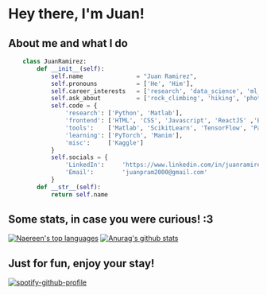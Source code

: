 # Hey there, I'm Juan!
## About me and what I do
```python
	class JuanRamirez:
    	def __init__(self): 
        	self.name 				= "Juan Ramirez",
    		self.pronouns 			= ['He', 'Him'],
        	self.career_interests 	= ['research', 'data_science', 'ml_engineer', 'teaching', 'mentoring', 'frontend_engineer'],
        	self.ask_about 			= ['rock_climbing', 'hiking', 'photography', 'filmmaking', 'sudoku'],
            self.code = {
            	'research':	['Python', 'Matlab'],
                'frontend': ['HTML', 'CSS', 'Javascript', 'ReactJS' ,'Bootstrap', 'TailwindCSS'],
                'tools':	['Matlab', 'ScikitLearn', 'TensorFlow', 'Pandas', 'MatPlotLib', 'Seaborn', 'Jupyter notebook', 'GIT', 'Github'],
                'learning':	['PyTorch', 'Manim'],
                'misc': 	['Kaggle']
            }
            self.socials = {
            	'LinkedIn':		'https://www.linkedin.com/in/juanramirez2000/',
                'Email':		'juanpram2000@gmail.com'
            }
       	def __str__(self):
        	return self.name
```
## Some stats, in case you were curious! :3
[![Naereen's top languages](https://github-readme-stats.vercel.app/api/top-langs/?username=JuanRamirez2000&theme=blue-green)](https://github.com/anuraghazra/github-readme-stats)
[![Anurag's github stats](https://github-readme-stats.vercel.app/api?username=JuanRamirez2000&theme=blue-green)](https://github.com/anuraghazra/github-readme-stats)

## Just for fun, enjoy your stay!

[![spotify-github-profile](https://spotify-github-profile.vercel.app/api/view?uid=12139070956&cover_image=true&theme=default)](https://github.com/kittinan/spotify-github-profile)